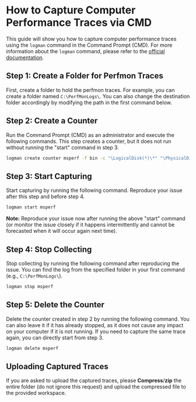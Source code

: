 # How to Capture Computer Performance Traces via CMD

This guide will show you how to capture computer performance traces using the `logman` command in the Command Prompt (CMD). For more information about the `logman` command, please refer to the [official documentation](https://learn.microsoft.com/en-us/windows-server/administration/windows-commands/logman).

## Step 1: Create a Folder for Perfmon Traces

First, create a folder to hold the perfmon traces. For example, you can create a folder named `C:\PerfMonLogs\`. You can also change the destination folder accordingly by modifying the path in the first command below.

## Step 2: Create a Counter

Run the Command Prompt (CMD) as an administrator and execute the following commands. This step creates a counter, but it does not run without running the "start" command in step 3.

```cmd
logman create counter msperf -f bin -c "\LogicalDisk(*)\*" "\PhysicalDisk(*)\*" "\Processor(*)\*" "\Process(*)\*" "\Memory\*" "\System\*" "\HTTP Service\*" "\HTTP Service Request Queues(*)\*" "\HTTP Service Url Groups(*)\*" -si 00:00:01 -o C:\PerfMonLogs\MS_perf_log.blg -cnf 24:00:00 -max 64
```

## Step 3: Start Capturing

Start capturing by running the following command. Reproduce your issue after this step and before step 4.

```cmd
logman start msperf
```

**Note:** Reproduce your issue now after running the above "start" command (or monitor the issue closely if it happens intermittently and cannot be forecasted when it will occur again next time).

## Step 4: Stop Collecting

Stop collecting by running the following command after reproducing the issue. You can find the log from the specified folder in your first command (e.g., `C:\PerfMonLogs\`).

```cmd
logman stop msperf
```

## Step 5: Delete the Counter

Delete the counter created in step 2 by running the following command. You can also leave it if it has already stopped, as it does not cause any impact on your computer if it is not running. If you need to capture the same trace again, you can directly start from step 3.

```cmd
logman delete msperf
```

## Uploading Captured Traces

If you are asked to upload the captured traces, please **Compress**/**zip** the entire folder (do not ignore this request) and upload the compressed file to the provided workspace.
